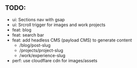 ## TODO:
- ui: Sections nav with gsap
- ui: Srcroll trigger for images and work projects
- feat: blog
- feat: search bar 
- feat: add headless CMS (payload CMS) to generate content
  - /blog/post-slug
  - /projects/project-slug
  - /work/experience-slug
- perf: use cloudflare cdn for images/assets

